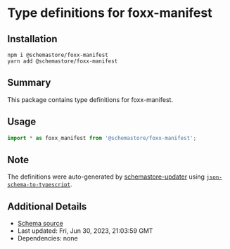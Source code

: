 # Type definitions for foxx-manifest

## Installation

```
npm i @schemastore/foxx-manifest
yarn add @schemastore/foxx-manifest
```

## Summary

This package contains type definitions for foxx-manifest.

## Usage

```ts
import * as foxx_manifest from '@schemastore/foxx-manifest';
```

## Note

The definitions were auto-generated by [schemastore-updater](https://github.com/ffflorian/schemastore-updater) using [`json-schema-to-typescript`](https://www.npmjs.com/package/json-schema-to-typescript).

## Additional Details

* [Schema source](https://github.com/SchemaStore/schemastore/tree/master/src/schemas/json/foxx-manifest)
* Last updated: Fri, Jun 30, 2023, 21:03:59 GMT
* Dependencies: none
